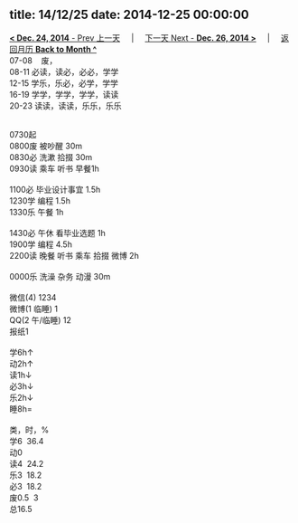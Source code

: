 title: 14/12/25
date: 2014-12-25 00:00:00
---
[**< Dec. 24, 2014** - Prev 上一天](/lifelogs/2014/12/d24.html) &nbsp; &nbsp; | &nbsp; &nbsp; [下一天 Next - **Dec. 26, 2014 >**](/lifelogs/2014/12/d26.html) &nbsp; &nbsp; |  &nbsp; &nbsp; [返回月历 **Back to Month ^**](/lifelogs/2014/12/index.html)
<br/>07-08    废，<br/>08-11 必读，读必，必必，学学<br/>12-15 学乐，乐必，必学，学学<br/>16-19 学学，学学，学学，读读<br/>20-23 读读，读读，乐乐，乐乐<div><br/></div>0730起<br/>0800废 被吵醒 30m<br/>0830必 洗漱 拾掇 30m<br/>0930读 乘车 听书 早餐1h<div><br/></div>1100必 毕业设计事宜 1.5h<br/>1230学 编程 1.5h<br/>1330乐 午餐 1h<div><br/></div>1430必 午休 看毕业选题 1h<br/>1900学 编程 4.5h<br/>2200读 晚餐 听书 乘车 拾掇 微博 2h<div><br/></div>0000乐 洗澡 杂务 动漫 30m<div><br/></div>微信(4) 1234<br/>微博(1 临睡) 1<br/>QQ(2 午/临睡) 12<br/>报纸1<div><br/></div>学6h↑<br/>动2h↑<br/>读1h↓<br/>必3h↓<br/>乐2h↓<br/>睡8h=<div><br/></div>类，时，%<br/>学6  36.4<br/>动0<br/>读4  24.2<br/>乐3  18.2<br/>必3  18.2<br/>废0.5  3<br/>总16.5</div>